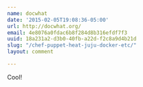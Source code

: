```yaml
---
name: docwhat
date: '2015-02-05T19:08:36-05:00'
url: http://docwhat.org/
email: 4e8076a0fdac6b8f284d8b316efdf7f3
uuid: 18a231a2-d3b0-40fb-a22d-f2c8a9d4b21d
slug: "/chef-puppet-heat-juju-docker-etc/"
layout: comment

---
```


Cool!
